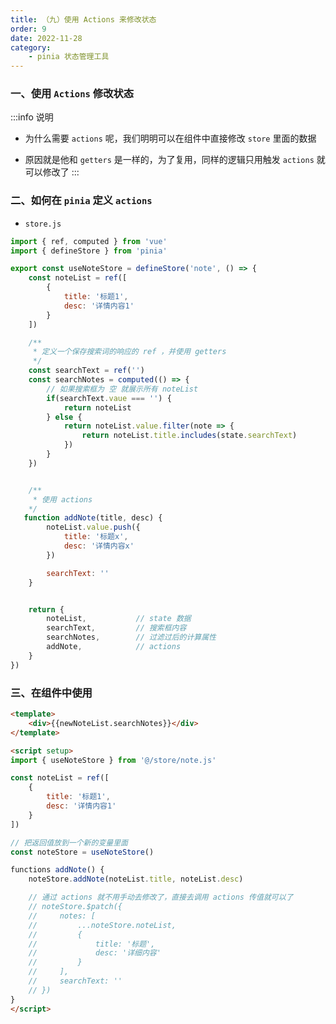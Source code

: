 ```yaml
---
title: （九）使用 Actions 来修改状态
order: 9
date: 2022-11-28
category:
    - pinia 状态管理工具
---
```


<!-- ![](https://image.zswei.xyz/img/202211271445584.png) -->

### 一、使用 `Actions` 修改状态
:::info 说明
- 为什么需要 `actions` 呢，我们明明可以在组件中直接修改 `store` 里面的数据

- 原因就是他和 `getters` 是一样的，为了复用，同样的逻辑只用触发 `actions` 就可以修改了
:::

### 二、如何在 `pinia` 定义 `actions`

- `store.js`
```js
import { ref, computed } from 'vue'
import { defineStore } from 'pinia'

export const useNoteStore = defineStore('note', () => {
    const noteList = ref([
        {
            title: '标题1',
            desc: '详情内容1'
        }
    ])

    /**
     * 定义一个保存搜索词的响应的 ref ，并使用 getters
     */
    const searchText = ref('')
    const searchNotes = computed(() => {
        // 如果搜索框为 空 就展示所有 noteList
        if(searchText.vaue === '') {
            return noteList
        } else {
            return noteList.value.filter(note => {
                return noteList.title.includes(state.searchText)
            })
        }
    })


    /**
     * 使用 actions
    */
   function addNote(title, desc) {
        noteList.value.push({
            title: '标题x',
            desc: '详情内容x'
        })

        searchText: ''
    }


    return {
        noteList,           // state 数据
        searchText,         // 搜索框内容
        searchNotes,        // 过滤过后的计算属性
        addNote,            // actions
    }
})
```

### 三、在组件中使用
```html
<template>
    <div>{{newNoteList.searchNotes}}</div>
</template>

<script setup>
import { useNoteStore } from '@/store/note.js'

const noteList = ref([
    {
        title: '标题1',
        desc: '详情内容1'
    }
])

// 把返回值放到一个新的变量里面
const noteStore = useNoteStore()

functions addNote() {
    noteStore.addNote(noteList.title, noteList.desc)

    // 通过 actions 就不用手动去修改了，直接去调用 actions 传值就可以了
    // noteStore.$patch({
    //     notes: [
    //         ...noteStore.noteList,
    //         {
    //             title: '标题',
    //             desc: '详细内容'
    //         }
    //     ],
    //     searchText: ''
    // })
}
</script>
```
